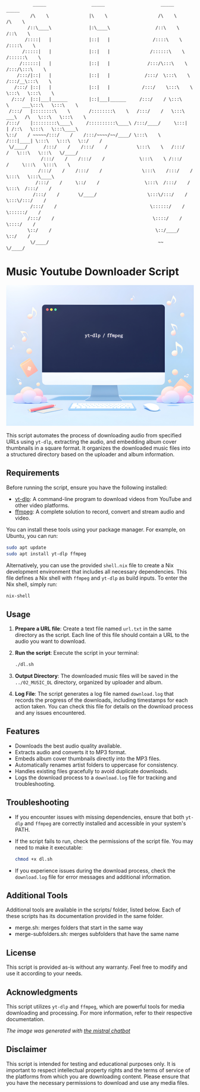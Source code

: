 ```plaintext
          _____                 _____                     _____                     _____          
         /\    \               |\    \                   /\    \                   /\    \         
        /::\____\              |:\____\                 /::\    \                 /::\    \        
       /::::|   |              |::|   |                /::::\    \               /::::\    \       
      /:::::|   |              |::|   |               /::::::\    \             /::::::\    \      
     /::::::|   |              |::|   |              /:::/\:::\    \           /:::/\:::\    \     
    /:::/|::|   |              |::|   |             /:::/  \:::\    \         /:::/__\:::\    \    
   /:::/ |::|   |              |::|   |            /:::/    \:::\    \        \:::\   \:::\    \   
  /:::/  |::|___|______        |::|___|______     /:::/    / \:::\    \     ___\:::\   \:::\    \  
 /:::/   |::::::::\    \       /::::::::\    \   /:::/    /   \:::\ ___\   /\   \:::\   \:::\    \ 
/:::/    |:::::::::\____\     /::::::::::\____\ /:::/____/     \:::|    | /::\   \:::\   \:::\____\
\::/    / ~~~~~/:::/    /    /:::/~~~~/~~/____/ \:::\    \     /:::|____| \:::\   \:::\   \::/    /
 \/____/      /:::/    /    /:::/    /           \:::\    \   /:::/    /   \:::\   \:::\   \/____/ 
             /:::/    /    /:::/    /             \:::\    \ /:::/    /     \:::\   \:::\    \     
            /:::/    /    /:::/    /               \:::\    /:::/    /       \:::\   \:::\____\    
           /:::/    /     \::/    /                 \:::\  /:::/    /         \:::\  /:::/    /    
          /:::/    /       \/____/                   \:::\/:::/    /           \:::\/:::/    /     
         /:::/    /                                   \::::::/    /             \::::::/    /      
        /:::/    /                                     \::::/    /               \::::/    /       
        \::/    /                                       \::/____/                 \::/    /        
         \/____/                                         ~~                        \/____/      
```                           
# Music Youtube Downloader Script

![Illustration](media/illu.jpg)

This script automates the process of downloading audio from specified URLs using `yt-dlp`, extracting the audio, and embedding album cover thumbnails in a square format. It organizes the downloaded music files into a structured directory based on the uploader and album information.

## Requirements

Before running the script, ensure you have the following installed:

- [yt-dlp](https://github.com/yt-dlp/yt-dlp): A command-line program to download videos from YouTube and other video platforms.
- [ffmpeg](https://ffmpeg.org/): A complete solution to record, convert and stream audio and video.

You can install these tools using your package manager. For example, on Ubuntu, you can run:

```bash
sudo apt update
sudo apt install yt-dlp ffmpeg
```

Alternatively, you can use the provided `shell.nix` file to create a Nix development environment that includes all necessary dependencies. This file defines a Nix shell with `ffmpeg` and `yt-dlp` as build inputs. To enter the Nix shell, simply run:

```bash
nix-shell
```

## Usage

1. **Prepare a URL file**: Create a text file named `url.txt` in the same directory as the script. Each line of this file should contain a URL to the audio you want to download.

2. **Run the script**: Execute the script in your terminal:

   ```bash
   ./dl.sh
   ```

3. **Output Directory**: The downloaded music files will be saved in the `../02_MUSIC_DL` directory, organized by uploader and album.

4. **Log File**: The script generates a log file named `download.log` that records the progress of the downloads, including timestamps for each action taken. You can check this file for details on the download process and any issues encountered.

## Features

- Downloads the best audio quality available.
- Extracts audio and converts it to MP3 format.
- Embeds album cover thumbnails directly into the MP3 files.
- Automatically renames artist folders to uppercase for consistency.
- Handles existing files gracefully to avoid duplicate downloads.
- Logs the download process to a `download.log` file for tracking and troubleshooting.

## Troubleshooting

- If you encounter issues with missing dependencies, ensure that both `yt-dlp` and `ffmpeg` are correctly installed and accessible in your system's PATH.
- If the script fails to run, check the permissions of the script file. You may need to make it executable:

  ```bash
  chmod +x dl.sh
  ```

- If you experience issues during the download process, check the `download.log` file for error messages and additional information.

## Additional Tools

Additional tools are available in the scripts/ folder, listed below. Each of these scripts has its documentation provided in the same folder.

- merge.sh: merges folders that start in the same way
- merge-subfolders.sh: merges subfolders that have the same name


## License

This script is provided as-is without any warranty. Feel free to modify and use it according to your needs.

## Acknowledgments

This script utilizes `yt-dlp` and `ffmpeg`, which are powerful tools for media downloading and processing. For more information, refer to their respective documentation.

*The image was generated with [the mistral chatbot](https://chat.mistral.ai/)*

## Disclaimer

This script is intended for testing and educational purposes only. It is important to respect intellectual property rights and the terms of service of the platforms from which you are downloading content. Please ensure that you have the necessary permissions to download and use any media files.